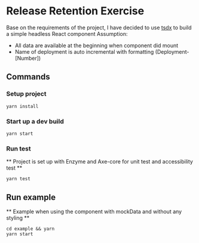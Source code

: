 
# Release Retention Exercise

Base on the requirements of the project, I have decided to use [tsdx](https://tsdx.io/) to build a simple headless React component
Assumption:
- All data are available at the beginning when component did mount
- Name of deployment is auto incremental with formatting (Deployment-[Number])

## Commands

### Setup project
```
yarn install
```
### Start up a dev build

```
yarn start
```

### Run test
** Project is set up with Enzyme and Axe-core for unit test and accessibility test ** 
```
yarn test
```

## Run example
** Example when using the component with mockData and without any styling ** 
```
cd example && yarn
yarn start
```
